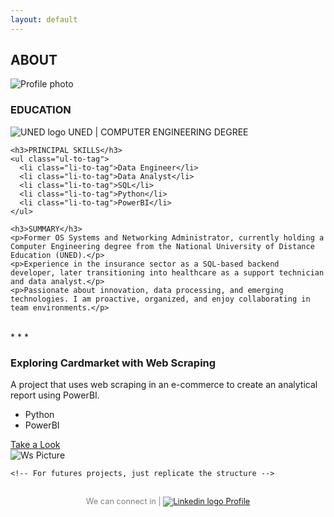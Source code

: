 ```yaml
---
layout: default
---
```

<link rel="stylesheet" href="/assets/css/style.css">

<div class="profile-card">
  <h2 class="about-me">ABOUT</h2>
  <img src="{{ site.baseurl }}/assets/img/Main/profile_img.png" alt="Profile photo" class="profile-pic">
  <div class="profile-info">
    <h3>EDUCATION</h3>
    <p><img src="{{ site.baseurl }}/assets/img/Main/uned-ico.png" alt="UNED logo" class="logo-text"> UNED | COMPUTER ENGINEERING DEGREE</p> 

    <h3>PRINCIPAL SKILLS</h3>
    <ul class="ul-to-tag">
      <li class="li-to-tag">Data Engineer</li>
      <li class="li-to-tag">Data Analyst</li>
      <li class="li-to-tag">SQL</li>
      <li class="li-to-tag">Python</li>
      <li class="li-to-tag">PowerBI</li>
    </ul>

    <h3>SUMMARY</h3>
    <p>Former OS Systems and Networking Administrator, currently holding a Computer Engineering degree from the National University of Distance Education (UNED).</p>
    <p>Experience in the insurance sector as a SQL-based backend developer, later transitioning into healthcare as a support technician and data analyst.</p>
    <p>Passionate about innovation, data processing, and emerging technologies. I am proactive, organized, and enjoy collaborating in team environments.</p>

  </div>
</div>

</br>
* * *

<section class="projects">

  <div class="project">
    <div class="project-info">
      <h3>Exploring Cardmarket with Web Scraping</h3> <!-- Project Title -->
      <p>A project that uses web scraping in an e-commerce to create an analytical report using PowerBI.</p>
      <ul class="ul-to-tag">
        <li class="li-to-tag">Python</li>
        <li class="li-to-tag">PowerBI</li>
      </ul>
      <a href="{{ site.baseurl }}/pages/WebScrapCM-pages.html" class="take-look">Take a Look</a>  <!-- <= Where I put the project page -->
    </div>
    <div class="project-img">
      <img src="{{ site.baseurl }}/assets/img/WS-CM/WsMain.png" alt="Ws Picture"> <!-- <= Where I put the project img -->
    </div>
  </div>
 
    <!-- For futures projects, just replicate the structure -->
	
</section>

<!-- END -->
    
<!-- Custom footer -->
<div class="custom-footer" style="text-align: center; padding: 1rem; font-size: 0.8rem; color: gray;">
  We can connect in | 
  <a href="https://www.linkedin.com/in/christian-gabriel-centeno-0b19aa2a1" target="_blank">
    <img src="{{ site.baseurl }}/assets/img/Main/linkedin-ico.png" alt="Linkedin logo" class="logo-text"> Profile
  </a>
</div>

<!-- ANIMATION PROJECT STYLE -->
<script>
  document.addEventListener('DOMContentLoaded', () => {
    const projects = document.querySelectorAll('.project');

    let lastScrollY = window.scrollY;

    const observer = new IntersectionObserver((entries) => {
      const currentScrollY = window.scrollY;
      const scrollingUp = currentScrollY < lastScrollY;
      lastScrollY = currentScrollY;

      entries.forEach(entry => {
        if (entry.isIntersecting) {
          entry.target.classList.add('visible');
        } else if (scrollingUp) {
          entry.target.classList.remove('visible');
        }
      });
    }, {
      threshold: 0.2
    });

    projects.forEach(project => {
      observer.observe(project);
    });
  });
</script>